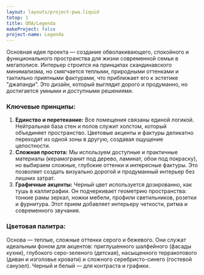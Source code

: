 ```yaml
---
layout: layouts/project-pwa.liquid
totop: 1
title: ОПА/Legenda
makeProject: false
project-name: Legenda
---
```

Основная идея проекта — создание обволакивающего, спокойного и функционального пространства для жизни современной семьи в мегаполисе. Интерьер строится на принципах скандинавского минимализма, но смягчается теплыми, природными оттенками и тактильно приятными фактурами, что приближает его к эстетике "джапанди". Это дизайн, который выглядит дорого и продуманно, но достигается умными и доступными решениями.

### Ключевые принципы:

1.  **Единство и перетекание:** Все помещения связаны единой логикой. Нейтральная база стен и полов служит холстом, который объединяет пространство. Цветовые акценты и фактуры деликатно переходят из одной зоны в другую, создавая ощущение целостности.
2.  **Сложная простота:** Мы используем доступные и практичные материалы (керамогранит под дерево, ламинат, обои под покраску), но выбираем сложные, глубокие оттенки и интересные фактуры. Это позволяет создать визуально дорогой и продуманный интерьер без лишних затрат.
3.  **Графичные акценты:** Черный цвет используется дозированно, как тушь в каллиграфии. Он подчеркивает геометрию пространства: тонкие рамы зеркал, ножки мебели, профили светильников, розетки и фурнитура. Этот прием добавляет интерьеру четкости, ритма и современного звучания.

### Цветовая палитра:

Основа — теплые, сложные оттенки серого и бежевого. Они служат идеальным фоном для акцентов: приглушенного шалфейного (фасады кухни), глубокого серо-зеленого (детская), насыщенного терракотового (диван и изголовье кровати) и сложного серебристо-синего (гостевой санузел). Черный и белый — для контраста и графики.